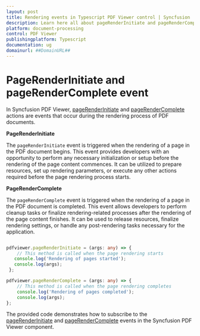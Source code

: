 ```yaml
---
layout: post
title: Rendering events in Typescript PDF Viewer control | Syncfusion
description: Learn here all about pageRenderInitiate and pageRenderComplete event in Syncfusion Typescript PDF Viewer control of Syncfusion Essential JS 2 and more.
platform: document-processing
control: PDF Viewer
publishingplatform: Typescript
documentation: ug
domainurl: ##DomainURL##
---
```


# PageRenderInitiate and pageRenderComplete event

In Syncfusion PDF Viewer, [pageRenderInitiate](https://ej2.syncfusion.com/documentation/api/pdfviewer/#pagerenderinitiate) and [pageRenderComplete](https://ej2.syncfusion.com/documentation/api/pdfviewer/#pagerendercomplete) actions are events that occur during the rendering process of PDF documents.

**PageRenderInitiate**

The `pageRenderInitiate` event is triggered when the rendering of a page in the PDF document begins. This event provides developers with an opportunity to perform any necessary initialization or setup before the rendering of the page content commences. It can be utilized to prepare resources, set up rendering parameters, or execute any other actions required before the page rendering process starts.

**PageRenderComplete**

The `pageRenderComplete` event is triggered when the rendering of a page in the PDF document is completed. This event allows developers to perform cleanup tasks or finalize rendering-related processes after the rendering of the page content finishes. It can be used to release resources, finalize rendering settings, or handle any post-rendering tasks necessary for the application.


```ts

pdfviewer.pageRenderInitiate = (args: any) => {
    // This method is called when the page rendering starts
   console.log('Rendering of pages started');
   console.log(args);
 };

pdfviewer.pageRenderComplete = (args: any) => {
    // This method is called when the page rendering completes
    console.log('Rendering of pages completed');
    console.log(args);
};

```

The provided code demonstrates how to subscribe to the [pageRenderInitiate](https://ej2.syncfusion.com/documentation/api/pdfviewer/#pagerenderinitiate) and [pageRenderComplete](https://ej2.syncfusion.com/documentation/api/pdfviewer/#pagerendercomplete) events in the Syncfusion PDF Viewer component.